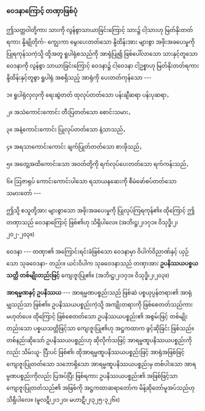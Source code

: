 ### ဝေဒနာကြောင့် တဏှာဖြစ်ပုံ

ဤသတ္တဝါတို့ကား သားကို လွန်စွာသာယာခြင်းကြောင့် သား၌ ငါ့သားဟု မြတ်နိုးတတ်ရကား နို့ချိုတိုက်-
ကျွေးကာ မွေးပေးတတ်သော နို့ထိန်းအား များစွာ အဖိုးအခပေးမှုကို ပြုရကုန်သကဲ့သို့ ထို့အတူ ရူပါရုံစသည်ကို
အာရုံပြု၍ ဖြစ်ပေါ်လာသော သားနှင့်တူသော ဝေဒနာကို လွန်စွာ သာယာခြင်းကြောင့် ဝေဒနာ၌ ငါ့ဝေဒနာ
ငါ့ဥစ္စာဟု မြတ်နိုးတတ်ရကား နို့ထိန်းနှင့်တူစွာ ရူပါရုံ အစရှိသည့် အာရုံကို ပေးတတ်ကုန်သော ---

၁။ ရူပါရုံလှလှကို ရေးဆွဲတတ် ထုလုပ်တတ်သော ပန်းချီဆရာ ပန်းပုဆရာ，

၂။ အသံကောင်းကောင်း တီးပြတတ်သော စောင်းသမား，

၃။ အနံ့ကောင်းကောင်း ပြုလုပ်တတ်သော နံ့သာသည်，

၄။ အရသာကောင်းကောင်း ချက်ပြုတ်တတ်သော စားဖိုသည်，

၅။ အတွေ့အထိကောင်းသော အဝတ်တို့ကို ရက်လုပ်ပေးတတ်သော ရက်ကန်းသည်，

၆။ ဩဇာရုပ် ကောင်းကောင်းပါသော ရသာယနဆေးကို စီမံဖော်စပ်တတ်သော သမားတော် ---

ဤသို့ စသူတို့အား များစွာသော အဖိုးအခပေးမှုကို ပြုလုပ်ကြရကုန်၏။ ထိုကြောင့် ဤတဏှာသည်
ဝေဒနာကြောင့် ဖြစ်၏ဟု သိရှိပါလေ။ (အဘိ၊ဋ္ဌ၊၂၊၁၇၁။ ဝိသုဒ္ဓိ၊၂၊၂၀၂-၂၀၃။)

ဝေဒနာ --- တဏှာ၏ အကြောင်းရင်းခံဖြစ်သော ဝေဒနာမှာ ဝိပါက်ဝိညာဏ်နှင့် ယှဉ်သော သုခဝေဒနာ-
တည်း။ ယင်းဝိပါက သုခဝေဒနာသည် တဏှာအား **ဥပနိဿယပစ္စယသတ္တိ တစ်မျိုးတည်းဖြင့်** ကျေးဇူးပြု၏။
<r>(အဘိ၊ဋ္ဌ၊၂၊၁၇၁။ ဝိသုဒ္ဓိ၊၂၊၂၀၃။)</r>

**အာရမ္မဏနှင့် ဥပနိဿယ** --- အာရမ္မဏပစ္စည်းသည် ဖြစ်ဆဲ ပစ္စယုပ္ပန်တရား၏ အာရုံမျှသည်သာ ဖြစ်၏။
ဥပနိဿယပစ္စည်းကဲ့သို့ အကျိုးတရားကို ဖြစ်စေတတ်သည်ကား မဟုတ်ပေ။ ထိုကြောင့် ဖြစ်စေတတ်သော
ဥပနိဿယပစ္စည်း၏ အစွမ်းဖြင့် တစ်မျိုးတည်းသော ပစ္စယသတ္တိဖြင့်သာ ကျေးဇူးပြု၏ဟု အဋ္ဌကထာက ဖွင့်ဆိုခြင်း
ဖြစ်သည်။ တစ်နည်းဆိုသော် ဥပနိဿယပစ္စည်းဟု ဆိုလိုက်သဖြင့် အာရမ္မဏူပနိဿယပစ္စည်းကိုလည်း သိမ်းယူ-
ပြီးပင် ဖြစ်၏၊ ထိုအာရမ္မဏူပနိဿယပစ္စည်းဖြင့် အာရုံအဖြစ်ဖြင့် ကျေးဇူးပြုတတ်သော သဘောရှိသော
အာရမ္မဏူပနိဿယပစ္စည်းမှ တစ်ပါးသော အာရမ္မဏပစ္စည်းကိုလည်း ပြအပ်ပြီး ဖြစ်ရကား ဥပနိဿယပစ္စည်း၏
အဖြစ်ဖြင့်သာ ကျေးဇူးပြုတတ်သည်၏ အဖြစ်ကို အဋ္ဌကထာဆရာတော်က မိန့်ဆိုတော်မူအပ်သည်ဟု သိရှိပါလေ။
<r>(မူလဋီ၊၂၊၁၂၀၊ မဟာဋီ၊၂၊၃၂၅-၃၂၆။)</r>